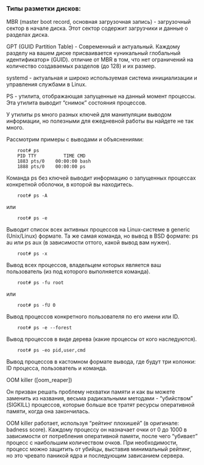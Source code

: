 
### Типы разметки дисков:

MBR (master boot record, основная загрузочная запись) - загрузочный сектор в начале диска. Этот сектор содержит загрузчики и данные о разделах диска. 

GPT (GUID Partition Table) - Современный и актуальный. Каждому разделу на вашем диске присваивается «уникальный глобальный идентификатор» (GUID). 
отличие от MBR в том, что нет ограничений на количество создаваемых разделов (до 128) и их размер.

systemd - актуальная и широко используемая система инициализации и управления службами в Linux.

PS - утилита, отображающая запущенные на данный момент процессы. Эта утилита выводит “снимок” состояния процессов.

У утилиты ps много разных ключей для манипуляции выводом информации, но полезными для ежедневной работы вы найдете не так много. 

Рассмотрим примеры с выводами и объяснениями:

        root# ps
        PID TTY          TIME CMD
        1883 pts/0    00:00:00 bash
        1888 pts/0    00:00:00 ps

Команда ps без ключей выводит информацию о запущенных процессах конкретной оболочки, в которой вы находитесь.

        root# ps -A

или

        root# ps -e

Выводит список всех активных процессов на Linux-системе в generic (Unix/Linux) формате. Та же самая команда, но вывод в BSD формате: ps au или ps aux (в зависимости оттого, какой вывод вам нужен).

        root# ps -x

Вывод всех процессов, владельцем которых является ваш пользователь (из под которого выполняется команда).

        root# ps -fu root

или

        root# ps -fU 0
        
Вывод процессов конкретного пользователя по его имени или ID.

        root# ps -e --forest

Вывод процессов в виде дерева (какие процессы от кого наследуются).

        root# ps -eo pid,user,cmd

Вывод процессов в кастомном формате вывода, где будут три колонки: ID процесса, пользователь и команда.

OOM killer ([oom_reaper])

Он призван решать проблему нехватки памяти и как вы можете заменить из названия, весьма радикальными методами - “убийством” (SIGKILL) процессов, 
которые больше все тратят ресурсы оперативной памяти, когда она закончилась.

OOM killer работает, используя “рейтинг плохишей” (в оригинале: badness score). Каждому процессу он назначает очки от 0 до 1000 в зависимости от 
потребления оперативной памяти, после чего “убивает” процесс с наибольшим количеством очков. При необходимости, процесс можно защитить от убийцы, 
выставив минимальный рейтинг, но это чревато паникой ядра и последующим зависанием сервера.        
